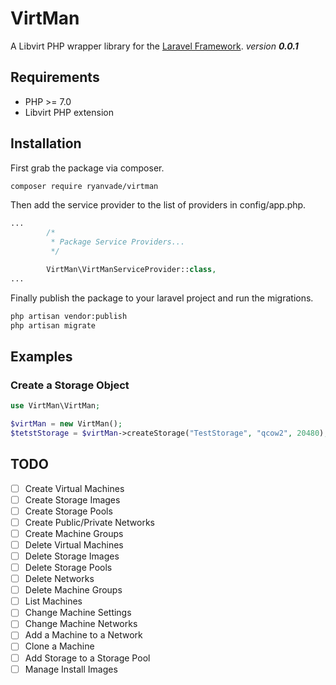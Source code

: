 # VirtMan
A Libvirt PHP wrapper library for the [Laravel Framework](https://laravel.com/).
_version **0.0.1**_
## Requirements
* PHP >= 7.0
* Libvirt PHP extension

## Installation
First grab the package via composer.
```bash
composer require ryanvade/virtman
```
Then add the service provider to the list of providers in config/app.php.
```php
...
        /*
         * Package Service Providers...
         */

        VirtMan\VirtManServiceProvider::class,
...
```
Finally publish the package to your laravel project and run the migrations.
```bash
php artisan vendor:publish
php artisan migrate
```

## Examples
### Create a Storage Object
```php
use VirtMan\VirtMan;

$virtMan = new VirtMan();
$tetstStorage = $virtMan->createStorage("TestStorage", "qcow2", 20480);
```
## TODO
- [ ] Create Virtual Machines
- [ ] Create Storage Images
- [ ] Create Storage Pools
- [ ] Create Public/Private Networks
- [ ] Create Machine Groups
- [ ] Delete Virtual Machines
- [ ] Delete Storage Images
- [ ] Delete Storage Pools
- [ ] Delete Networks
- [ ] Delete Machine Groups
- [ ] List Machines
- [ ] Change Machine Settings
- [ ] Change Machine Networks
- [ ] Add a Machine to a Network
- [ ] Clone a Machine
- [ ] Add Storage to a Storage Pool
- [ ] Manage Install Images
